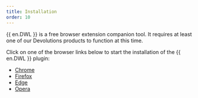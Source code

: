 ```yaml
---
title: Installation
order: 10
---
```

{{ en.DWL }} is a free browser extension companion tool. It requires at least one of our Devolutions products to function at this time.  

Click on one of the browser links below to start the installation of the {{ en.DWL }} plugin:  

* [Chrome](chrome/)  
* [Firefox](firefox/)  
* [Edge](edge/)  
* [Opera](opera/)  
